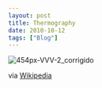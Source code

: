 ```yaml
---
layout: post
title: Thermography
date: 2010-10-12
tags: ["Blog"]
---
```


![](454px-VVV-2_corrigido.jpg "454px-VVV-2_corrigido")

via [Wikipedia](http://en.wikipedia.org/wiki/Thermography)